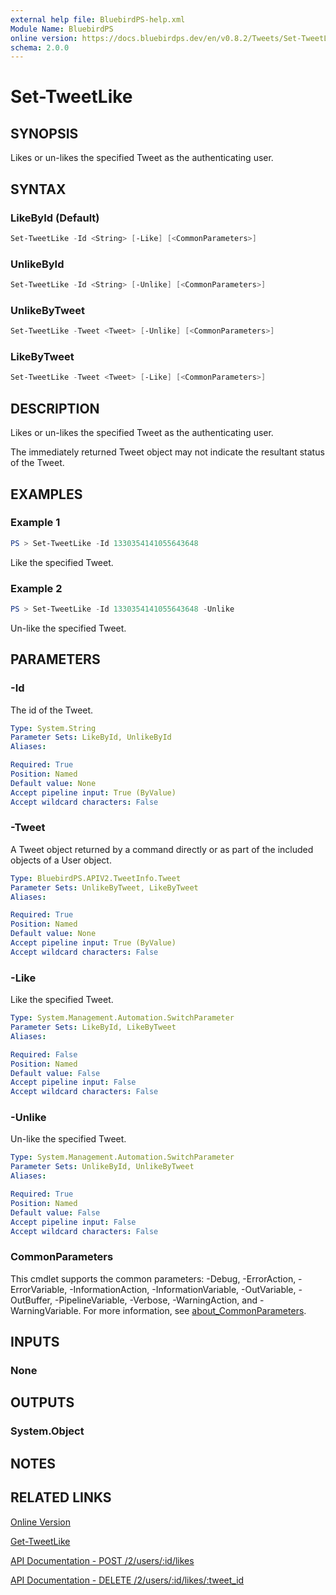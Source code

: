 ```yaml
---
external help file: BluebirdPS-help.xml
Module Name: BluebirdPS
online version: https://docs.bluebirdps.dev/en/v0.8.2/Tweets/Set-TweetLike
schema: 2.0.0
---
```


# Set-TweetLike

## SYNOPSIS

Likes or un-likes the specified Tweet as the authenticating user.

## SYNTAX

### LikeById (Default)

```powershell
Set-TweetLike -Id <String> [-Like] [<CommonParameters>]
```

### UnlikeById

```powershell
Set-TweetLike -Id <String> [-Unlike] [<CommonParameters>]
```

### UnlikeByTweet

```powershell
Set-TweetLike -Tweet <Tweet> [-Unlike] [<CommonParameters>]
```

### LikeByTweet

```powershell
Set-TweetLike -Tweet <Tweet> [-Like] [<CommonParameters>]
```

## DESCRIPTION

Likes or un-likes the specified Tweet as the authenticating user.

The immediately returned Tweet object may not indicate the resultant status of the Tweet.

## EXAMPLES

### Example 1

```powershell
PS > Set-TweetLike -Id 1330354141055643648
```

Like the specified Tweet.

### Example 2

```powershell
PS > Set-TweetLike -Id 1330354141055643648 -Unlike
```

Un-like the specified Tweet.

## PARAMETERS

### -Id

The id of the Tweet.

```yaml
Type: System.String
Parameter Sets: LikeById, UnlikeById
Aliases:

Required: True
Position: Named
Default value: None
Accept pipeline input: True (ByValue)
Accept wildcard characters: False
```

### -Tweet

A Tweet object returned by a command directly or as part of the included objects of a User object.

```yaml
Type: BluebirdPS.APIV2.TweetInfo.Tweet
Parameter Sets: UnlikeByTweet, LikeByTweet
Aliases:

Required: True
Position: Named
Default value: None
Accept pipeline input: True (ByValue)
Accept wildcard characters: False
```

### -Like

Like the specified Tweet.

```yaml
Type: System.Management.Automation.SwitchParameter
Parameter Sets: LikeById, LikeByTweet
Aliases:

Required: False
Position: Named
Default value: False
Accept pipeline input: False
Accept wildcard characters: False
```

### -Unlike

Un-like the specified Tweet.

```yaml
Type: System.Management.Automation.SwitchParameter
Parameter Sets: UnlikeById, UnlikeByTweet
Aliases:

Required: True
Position: Named
Default value: False
Accept pipeline input: False
Accept wildcard characters: False
```

### CommonParameters

This cmdlet supports the common parameters: -Debug, -ErrorAction, -ErrorVariable, -InformationAction, -InformationVariable, -OutVariable, -OutBuffer, -PipelineVariable, -Verbose, -WarningAction, and -WarningVariable. For more information, see [about_CommonParameters](http://go.microsoft.com/fwlink/?LinkID=113216).

## INPUTS

### None

## OUTPUTS

### System.Object

## NOTES

## RELATED LINKS

[Online Version](https://docs.bluebirdps.dev/en/v0.8.2/Tweets/Set-TweetLike)

[Get-TweetLike](https://docs.bluebirdps.dev/en/v0.8.2/Tweets/Get-TweetLike)

[API Documentation - POST /2/users/:id/likes](https://developer.twitter.com/en/docs/twitter-api/tweets/likes/api-reference/post-users-id-likes)

[API Documentation - DELETE /2/users/:id/likes/:tweet_id](https://developer.twitter.com/en/docs/twitter-api/tweets/likes/api-reference/delete-users-id-likes-tweet_id)
